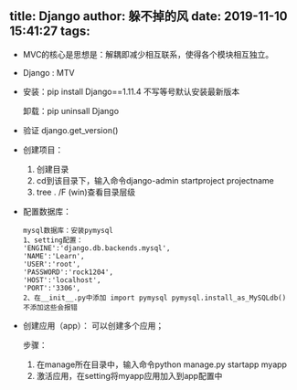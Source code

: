 title: Django
author: 躲不掉的风
date: 2019-11-10 15:41:27
tags:
---
- MVC的核心是思想是：解耦即减少相互联系，使得各个模块相互独立。
- Django : MTV 
- 安装：pip install Django==1.11.4  不写等号默认安装最新版本

  卸载：pip uninsall Django
- 验证 django.get_version()
- 创建项目：

  1. 创建目录  
  2. cd到该目录下，输入命令django-admin startproject projectname  
  3. tree . /F (win)查看目录层级
  
- 配置数据库：

      mysql数据库：安装pymysql
      1、setting配置：
      'ENGINE':'django.db.backends.mysql',
      'NAME':'Learn',
      'USER':'root',
      'PASSWORD':'rock1204',
      'HOST':'localhost',
      'PORT':'3306',
      2、在__init__.py中添加 import pymysql pymysql.install_as_MySQLdb()  不添加这些会报错

- 创建应用（app）：
可以创建多个应用；
  
   步骤：
   1. 在manage所在目录中，输入命令python manage.py startapp myapp
   2. 激活应用，在setting将myapp应用加入到app配置中
